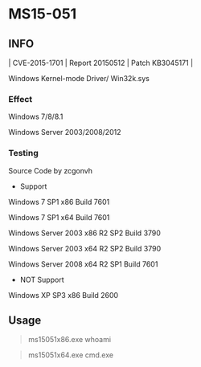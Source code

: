 # MS15-051

## INFO
| CVE-2015-1701 | Report 20150512 | Patch KB3045171 |

Windows Kernel-mode Driver/ Win32k.sys

### Effect
Windows 7/8/8.1

Windows Server 2003/2008/2012


### Testing
Source Code by zcgonvh
- Support

Windows 7 SP1 x86 Build 7601

Windows 7 SP1 x64 Build 7601

Windows Server 2003 x86 R2 SP2 Build 3790

Windows Server 2003 x64 R2 SP2 Build 3790

Windows Server 2008 x64 R2 SP1 Build 7601


- NOT Support

Windows XP SP3 x86 Build 2600

## Usage
> ms15051x86.exe whoami

> ms15051x64.exe cmd.exe


